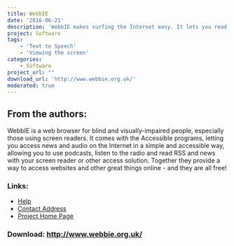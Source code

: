 ```yaml
---
title: WebbIE
date: '2016-06-21'
description: 'WebbIE makes surfing the Internet easy. It lets you read web pages as simple text, and navigate them with the arrow keys. You can easily fill in forms, hear a summary of page content and list the links, and copy and paste web page information to your own computer.'
project: Software
tags:
    - 'Text to Speech'
    - 'Viewing the screen'
categories:
    - Software
project_url: ""
download_url: 'http://www.webbie.org.uk/'
moderated: true
---
```

From the authors:
-----------------

  
WebbIE is a web browser for blind and visually-impaired people, especially those using screen readers. It comes with the Accessible programs, letting you access news and audio on the Internet in a simple and accessible way, allowing you to use podcasts, listen to the radio and read RSS and news with your screen reader or other access solution. Together they provide a way to access websites and other great things online - and they are all free!

### Links:
- <a href="http://www.screenreader.co.uk/support/manuals/WebbIE%20Manual.rtf">Help</a>
- <a href="mailto:info@screenreader.co.uk">Contact Address</a>
- <a href="http://www.webbie.org.uk/">Project Home Page</a>

### Download: http://www.webbie.org.uk/ 